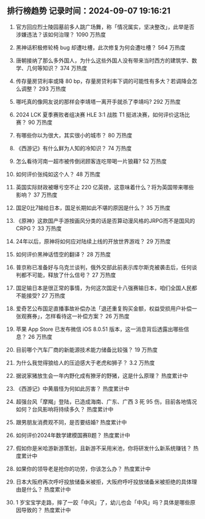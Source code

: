 
## 排行榜趋势 记录时间：2024-09-07 19:16:21
  
  1. 官方回应烈士陵园墓前多人跳广场舞，称「情况属实，坚决整改」，此举是否涉嫌违法？该如何治理？ 1090 万热度
    
  2. 黑神话积极修轮椅 bug 却遭吐槽，此次修复为何会遭吐槽？ 564 万热度
    
  3. 唐朝接纳了那么多外国人，为什么这些外国人没有带来当时西方的建筑学、数学、几何等知识？ 374 万热度
    
  4. 传存量房贷利率或降 80 bp，存量房贷利率下调的可能性有多大？若调降会怎么调整？ 293 万热度
    
  5. 哪吒真的像网友说的那样会李靖塔一离开手就杀了李靖吗? 292 万热度
    
  6. 2024 LCK 夏季赛败者组决赛 HLE 3:1 战胜 T1 挺进决赛，如何评价这场比赛？ 90 万热度
    
  7. 有哪些你以为很大，其实很小的城市？ 80 万热度
    
  8. 《西游记》有什么鲜为人知的冷知识？ 74 万热度
    
  9. 怎么看待河南一超市被传倒闭顾客连吃带喝一片狼藉? 52 万热度
    
  10. 如何评价张纯如这个人？ 48 万热度
    
  11. 英国实际财政被曝亏空不止 220 亿英镑，这意味着什么？将为英国带来哪些影响？ 37 万热度
    
  12. 国足0比7输给日本，国足长期如此不堪的原因是什么？ 35 万热度
    
  13. 《原神》这款国产手游按画风分类的话是否算动漫风格的JRPG而不是国风的CRPG？ 33 万热度
    
  14. 24年以后，原神将如何应对陆续上线的开放世界游戏？ 29 万热度
    
  15. 如何评价黑神话悟空的翻译？ 28 万热度
    
  16. 普京称已准备好与乌克兰谈判，俄外交部此前表示库尔斯克被袭击后，任何谈判都不可能，释放了什么信号？ 27 万热度
    
  17. 国足输日本是很正常的事情，为何这次国足十八强赛输日本，咱们全国人民都不能接受? 27 万热度
    
  18. 爱奇艺公布国足直播事故补偿办法「退还重复购买金额，权益受损用户补偿一张观赛券」，怎样看待这一补偿方案？ 26 万热度
    
  19. 苹果 App Store 已发布微信 iOS 8.0.51 版本，这一消息背后透露出哪些信息？ 26 万热度
    
  20. 目前哪个汽车厂商的新能源技术能力储备比较强？ 19 万热度
    
  21. 为什么我觉得狼给人的压迫感大于老虎和狮子？ 3.2 万热度
    
  22. 据说家猪放生会一年内野化成有獠牙的野猪，这是什么原理？ 热度累计中
    
  23. 《西游记》中黄眉怪为何如此厉害？ 热度累计中
    
  24. 超强台风「摩羯」登陆，已造成海南、广东、广西 3 死 95 伤，目前各地情况如何？台风影响将持续多久？ 热度累计中
    
  25. 跟男朋友消费观不同，是否要结婚? 热度累计中
    
  26. 如何评价2024年数学建模国赛B题？ 热度累计中
    
  27. 假如你是米哈游新游策划，且新游不采用米池，你将研发什么新系统赚钱？ 热度累计中
    
  28. 如果你的领导老是抢你的功劳，你该怎么办？ 热度累计中
    
  29. 日本大阪府再次呼吁投放储备米被拒，大阪府呼吁投放储备米被拒绝的具体理由是什么？ 热度累计中
    
  30. 1 岁宝宝学走路，摔了一跤「中风」了，幼儿也会「中风」吗？具体是哪些原因导致的？ 热度累计中
    